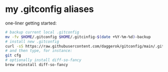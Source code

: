 # my .gitconfig aliases

one-liner getting started:

```bash
# backup current local .gitconfig
mv -fv $HOME/.gitconfig $HOME/.gitcinfig-$(date +%Y-%m-%d)-backup
# install new .gitconfig
curl -sS https://raw.githubusercontent.com/daggerok/gitconfig/main/.gitconfig >> $HOME/.gitconfig
# and then type, for instance:
git cfg
# optionally install diff-so-fancy
brew reinstall diff-so-fancy
```

